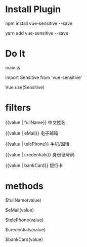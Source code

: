 # Install Plugin

npm install vue-sensitive --save

yarn add vue-sensitive --save

# Do It

main.js

import Sensitive from 'vue-sensitive'

Vue.use(Sensitive)

<sensitive val="value" category="name|phone|email|card|bank"/>

# filters

{{value | fullName}} 中文姓名

{{value | eMail}} 电子邮箱

{{value | telePhone}} 手机/固话

{{value | credentials}} 身份证号码

{{value | bankCard}} 银行卡

# methods

$fullName(value)

$eMail(value)

$telePhone(value)

$credentials(value)

$bankCard(value)
